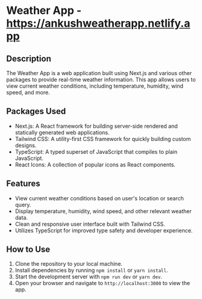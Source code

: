 # Weather App - https://ankushweatherapp.netlify.app

## Description

The Weather App is a web application built using Next.js and various other packages to provide real-time weather information. This app allows users to view current weather conditions, including temperature, humidity, wind speed, and more.

## Packages Used

- Next.js: A React framework for building server-side rendered and statically generated web applications.
- Tailwind CSS: A utility-first CSS framework for quickly building custom designs.
- TypeScript: A typed superset of JavaScript that compiles to plain JavaScript.
- React Icons: A collection of popular icons as React components.

## Features

- View current weather conditions based on user's location or search query.
- Display temperature, humidity, wind speed, and other relevant weather data.
- Clean and responsive user interface built with Tailwind CSS.
- Utilizes TypeScript for improved type safety and developer experience.

## How to Use

1. Clone the repository to your local machine.
2. Install dependencies by running `npm install` or `yarn install`.
3. Start the development server with `npm run dev` or `yarn dev`.
4. Open your browser and navigate to `http://localhost:3000` to view the app.
